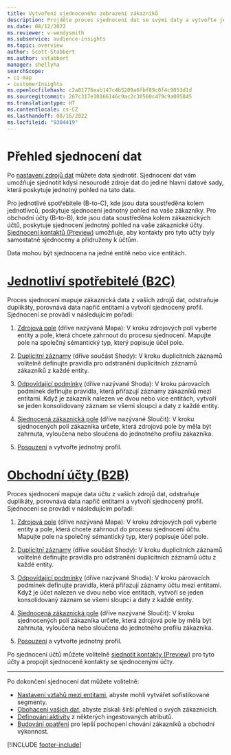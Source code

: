 ```yaml
---
title: Vytvoření sjednoceného zobrazení zákazníků
description: Projděte proces sjednocení dat se svými daty a vytvořte jedinou hlavní datovou sadu účtu nebo zákaznických profilů.
ms.date: 08/12/2022
ms.reviewer: v-wendysmith
ms.subservice: audience-insights
ms.topic: overview
author: Scott-Stabbert
ms.author: sstabbert
manager: shellyha
searchScope:
- ci-map
- customerInsights
ms.openlocfilehash: c2a81776eab147c4b5209a6fbf89c0f4c9853d1d
ms.sourcegitcommit: 267c317e10166146c9ac2c30560c479c9a005845
ms.translationtype: HT
ms.contentlocale: cs-CZ
ms.lasthandoff: 08/16/2022
ms.locfileid: "9304419"
---
```

# <a name="data-unification-overview"></a>Přehled sjednocení dat

Po [nastavení zdrojů dat](data-sources.md) můžete data sjednotit. Sjednocení dat vám umožňuje sjednotit kdysi nesourodé zdroje dat do jediné hlavní datové sady, která poskytuje jednotný pohled na tato data.

Pro jednotlivé spotřebitele (B-to-C), kde jsou data soustředěna kolem jednotlivců, poskytuje sjednocení jednotný pohled na vaše zákazníky. Pro obchodní účty (B-to-B), kde jsou data soustředěna kolem zákaznických účtů, poskytuje sjednocení jednotný pohled na vaše zákaznické účty. [Sjednocení kontaktů (Preview)](data-unification-contacts.md) umožňuje, aby kontakty pro tyto účty byly samostatně sjednoceny a přidruženy k účtům.

Data mohou být sjednocena na jedné entitě nebo více entitách.

# <a name="individual-consumers-b-to-c"></a>[Jednotliví spotřebitelé (B2C)](#tab/b2c)

Proces sjednocení mapuje zákaznická data z vašich zdrojů dat, odstraňuje duplikáty, porovnává data napříč entitami a vytvoří sjednocený profil. Sjednocení se provádí v následujícím pořadí:

1. [Zdrojová pole](map-entities.md) (dříve nazývaná Mapa): V kroku zdrojových polí vyberte entity a pole, která chcete zahrnout do procesu sjednocení. Mapujte pole na společný sémantický typ, který popisuje účel pole.

1. [Duplicitní záznamy](remove-duplicates.md) (dříve součást Shody): V kroku duplicitních záznamů volitelně definujte pravidla pro odstranění duplicitních záznamů zákazníků z každé entity.

1. [Odpovídající podmínky](match-entities.md) (dříve nazývané Shoda): V kroku párovacích podmínek definujte pravidla, která přiřazují záznamy zákazníků mezi entitami. Když je zákazník nalezen ve dvou nebo více entitách, vytvoří se jeden konsolidovaný záznam se všemi sloupci a daty z každé entity.

1. [Sjednocená zákaznická pole](merge-entities.md) (dříve nazývané Sloučit): V kroku sjednocených polí zákazníka určete, která zdrojová pole by měla být zahrnuta, vyloučena nebo sloučena do jednotného profilu zákazníka.  

1. [Posouzení](review-unification.md) a vytvořte jednotný profil.

# <a name="business-accounts-b-to-b"></a>[Obchodní účty (B2B)](#tab/b2b)

Proces sjednocení mapuje data účtu z vašich zdrojů dat, odstraňuje duplikáty, porovnává data napříč entitami a vytvoří sjednocený profil. Sjednocení se provádí v následujícím pořadí:

1. [Zdrojová pole](map-entities.md) (dříve nazývaná Mapa): V kroku zdrojových polí vyberte entity a pole, která chcete zahrnout do procesu sjednocení účtu. Mapujte pole na společný sémantický typ, který popisuje účel pole.

1. [Duplicitní záznamy](remove-duplicates.md) (dříve součást Shody): V kroku duplicitních záznamů volitelně definujte pravidla pro odstranění duplicitních záznamů účtu z každé entity.

1. [Odpovídající podmínky](match-entities.md) (dříve nazývané Shoda): V kroku párovacích podmínek definujte pravidla, která přiřazují záznamy účtu mezi entitami. Když je účet nalezen ve dvou nebo více entitách, vytvoří se jeden konsolidovaný záznam se všemi sloupci a daty z každé entity.

1. [Sjednocená zákaznická pole](merge-entities.md) (dříve nazývané Sloučit): V kroku sjednocených polí zákazníka určete, která zdrojová pole by měla být zahrnuta, vyloučena nebo sloučena do jednotného profilu zákazníka.  

1. [Posouzení](review-unification.md) a vytvořte jednotný profil.

Po sjednocení účtů můžete volitelně [sjednotit kontakty (Preview)](data-unification-contacts.md) pro tyto účty a propojit sjednocené kontakty se sjednocenými účty.

---

Po dokončení sjednocení dat můžete volitelně:

- [Nastavení vztahů mezi entitami](relationships.md), abyste mohli vytvářet sofistikované segmenty.
- [Obohacení vašich dat](enrichment-hub.md), abyste získali širší přehled o svých zákaznících.
- [Definování aktivity](activities.md) z některých ingestovaných atributů.
- [Budování opatření](measures.md) pro lepší pochopení chování zákazníků a obchodní výkonnost.

[!INCLUDE [footer-include](includes/footer-banner.md)]
